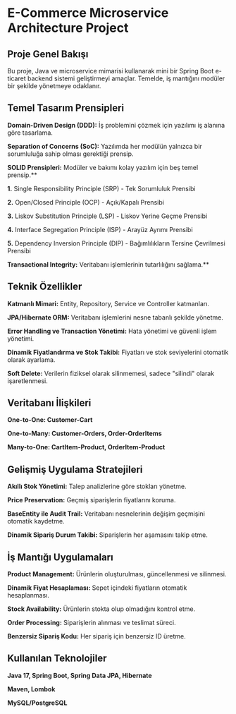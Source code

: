 # **E-Commerce Microservice Architecture Project**

## **Proje Genel Bakışı**



Bu proje, Java ve microservice mimarisi kullanarak mini bir Spring Boot e-ticaret backend sistemi geliştirmeyi amaçlar. Temelde, iş mantığını modüler bir şekilde yönetmeye odaklanır.

## **Temel Tasarım Prensipleri**



**Domain-Driven Design (DDD):** İş problemini çözmek için yazılımı iş alanına göre tasarlama.

**Separation of Concerns (SoC):** Yazılımda her modülün yalnızca bir sorumluluğa sahip olması gerektiği prensip.


**SOLID Prensipleri:** Modüler ve bakımı kolay yazılım için beş temel prensip.**

  **1.** Single Responsibility Principle (SRP) - Tek Sorumluluk Prensibi

  **2.** Open/Closed Principle (OCP) - Açık/Kapalı Prensibi

  **3.** Liskov Substitution Principle (LSP) - Liskov Yerine Geçme Prensibi

  **4.** Interface Segregation Principle (ISP) - Arayüz Ayrımı Prensibi

  **5.** Dependency Inversion Principle (DIP) - Bağımlılıkların Tersine Çevrilmesi Prensibi

**Transactional Integrity:** Veritabanı işlemlerinin tutarlılığını sağlama.**


## **Teknik Özellikler**

**Katmanlı Mimari:** Entity, Repository, Service ve Controller katmanları.

**JPA/Hibernate ORM:** Veritabanı işlemlerini nesne tabanlı şekilde yönetme.

**Error Handling ve Transaction Yönetimi:** Hata yönetimi ve güvenli işlem yönetimi.

**Dinamik Fiyatlandırma ve Stok Takibi:** Fiyatları ve stok seviyelerini otomatik olarak ayarlama.

**Soft Delete:** Verilerin fiziksel olarak silinmemesi, sadece "silindi" olarak işaretlenmesi.

## **Veritabanı İlişkileri**

**One-to-One: Customer-Cart**

**One-to-Many: Customer-Orders, Order-OrderItems**

**Many-to-One: CartItem-Product, OrderItem-Product**

## **Gelişmiş Uygulama Stratejileri**

**Akıllı Stok Yönetimi:** Talep analizlerine göre stokları yönetme.

**Price Preservation:** Geçmiş siparişlerin fiyatlarını koruma.

**BaseEntity ile Audit Trail:** Veritabanı nesnelerinin değişim geçmişini otomatik kaydetme.

**Dinamik Sipariş Durum Takibi:** Siparişlerin her aşamasını takip etme.

## **İş Mantığı Uygulamaları**

**Product Management:** Ürünlerin oluşturulması, güncellenmesi ve silinmesi.

**Dinamik Fiyat Hesaplaması:** Sepet içindeki fiyatların otomatik hesaplanması.

**Stock Availability:** Ürünlerin stokta olup olmadığını kontrol etme.

**Order Processing:** Siparişlerin alınması ve teslimat süreci.

**Benzersiz Sipariş Kodu:** Her sipariş için benzersiz ID üretme.

## **Kullanılan Teknolojiler**

**Java 17, Spring Boot, Spring Data JPA, Hibernate**

**Maven, Lombok**

**MySQL/PostgreSQL**
